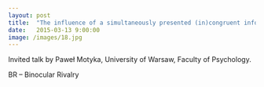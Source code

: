 ```yaml
---
layout: post
title:  "The influence of a simultaneously presented (in)congruent information on the alterations changes and perceptual availability in a BR study"
date:   2015-03-13 9:00:00
image: /images/18.jpg
---
```


Invited talk by Paweł Motyka, University of Warsaw, Faculty of Psychology.

BR – Binocular Rivalry
